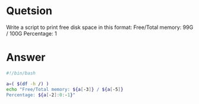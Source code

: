 # Quetsion
Write a script to print free disk space in this format:
	Free/Total memory: 99G / 100G
	Percentage: 1 

# Answer
```bash
#!/bin/bash

a=( $(df -h /) )
echo "Free/Total memory: ${a[-3]} / ${a[-5]}
Percentage: ${a[-2]:0:-1}"
```

